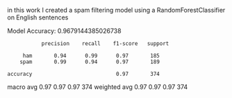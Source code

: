 in this work I created a spam filtering model using a RandomForestClassifier on English sentences 

Model Accuracy:  0.9679144385026738

               precision    recall    f1-score   support

         ham       0.94      0.99      0.97       185
        spam       0.99      0.94      0.97       189

    accuracy                           0.97       374
   macro avg       0.97      0.97      0.97       374
weighted avg       0.97      0.97      0.97       374
